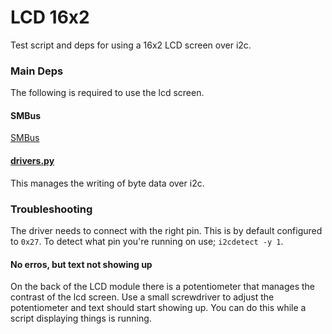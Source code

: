 # LCD 16x2

Test script and deps for using a 16x2 LCD screen over i2c.

### Main Deps
The following is required to use the lcd screen.

#### SMBus
[SMBus](https://pypi.org/project/smbus2/)

#### [drivers.py](./drivers.py)
This manages the writing of byte data over i2c.

### Troubleshooting
The driver needs to connect with the right pin. This is by default configured to `0x27`.
To detect what pin you're running on use; `i2cdetect -y 1`.

#### No erros, but text not showing up
On the back of the LCD module there is a potentiometer that manages the contrast of the lcd screen. Use a small screwdriver to adjust the potentiometer and text should start showing up. You can do this while a script displaying things is running.
